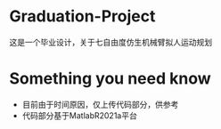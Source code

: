 # Graduation-Project
这是一个毕业设计，关于七自由度仿生机械臂拟人运动规划

# Something you need know
- 目前由于时间原因，仅上传代码部分，供参考
- 代码部分基于MatlabR2021a平台
